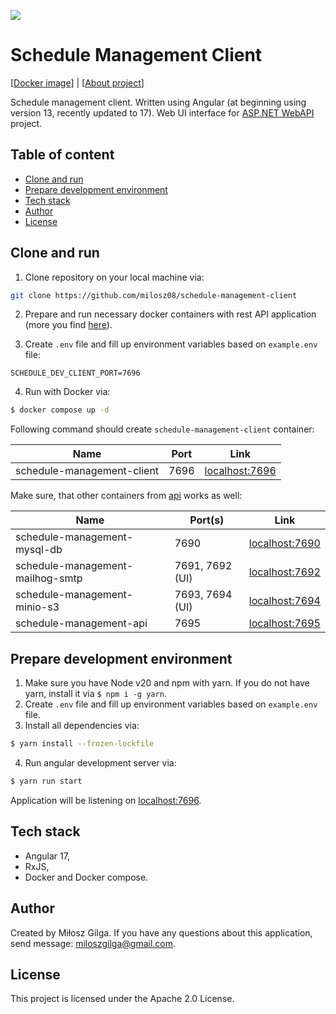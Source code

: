 ![](.github/banner.png)

# Schedule Management Client

[[Docker image](https://hub.docker.com/r/milosz08/schedule-management-client)] |
[[About project](https://miloszgilga.pl/project/schedule-management-system)]

Schedule management client. Written using Angular (at beginning using version 13, recently updated to 17). Web UI
interface for [ASP.NET WebAPI](https://github.com/milosz08/schedule-management-server) project.

## Table of content

* [Clone and run](#clone-and-run)
* [Prepare development environment](#prepare-development-environment)
* [Tech stack](#tech-stack)
* [Author](#author)
* [License](#license)

## Clone and run

1. Clone repository on your local machine via:

```bash
git clone https://github.com/milosz08/schedule-management-client
```

2. Prepare and run necessary docker containers with rest API application (more you find
   [here](https://github.com/milosz08/schedule-management-server)).

3. Create `.env` file and fill up environment variables based on `example.env` file:

```properties
SCHEDULE_DEV_CLIENT_PORT=7696
```

4. Run with Docker via:

```bash
$ docker compose up -d
```

Following command should create `schedule-management-client` container:

| Name                             | Port | Link                                    |
|----------------------------------|------|-----------------------------------------|
| schedule-management-client       | 7696 | [localhost:7696](http://localhost:7696) |

Make sure, that other containers from [api](https://github.com/milosz08/schedule-management-server) works as well:

| Name                             | Port(s)         | Link                                    |
|----------------------------------|-----------------|-----------------------------------------|
| schedule-management-mysql-db     | 7690            | [localhost:7690](http://localhost:7690) |
| schedule-management-mailhog-smtp | 7691, 7692 (UI) | [localhost:7692](http://localhost:7692) |
| schedule-management-minio-s3     | 7693, 7694 (UI) | [localhost:7694](http://localhost:7694) |
| schedule-management-api          | 7695            | [localhost:7695](http://localhost:7695) |

## Prepare development environment

1. Make sure you have Node v20 and npm with yarn. If you do not have yarn, install it via `$ npm i -g yarn`.
2. Create `.env` file and fill up environment variables based on `example.env` file.
3. Install all dependencies via:

```bash
$ yarn install --frozen-lockfile
```

4. Run angular development server via:

```bash
$ yarn run start
```

Application will be listening on [localhost:7696](http://localhost:7696).

## Tech stack

* Angular 17,
* RxJS,
* Docker and Docker compose.

## Author

Created by Miłosz Gilga. If you have any questions about this application, send
message: [miloszgilga@gmail.com](mailto:miloszgilga@gmail.com).

## License

This project is licensed under the Apache 2.0 License.
